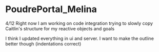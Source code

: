 # PoudrePortal_Melina

4/12 Right now I am working on code integration
  trying to slowly copy Caitlin's structure for my reactive objects and goals
  
  I think I updated everything in ui and server. I want to make the outline
  better though (indentations correct)